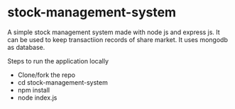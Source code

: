 # stock-management-system
A simple stock management system made with node js and express js.
It can be used to keep transactiion records of share market. It uses mongodb as database.

Steps to run the application locally

- Clone/fork the repo
- cd stock-management-system
- npm install
- node index.js

